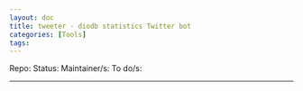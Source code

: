 ```yaml
---
layout: doc
title: tweeter - diodb statistics Twitter bot
categories: [Tools]
tags: 
---
```

Repo:
Status:
Maintainer/s: 
To do/s:

---
